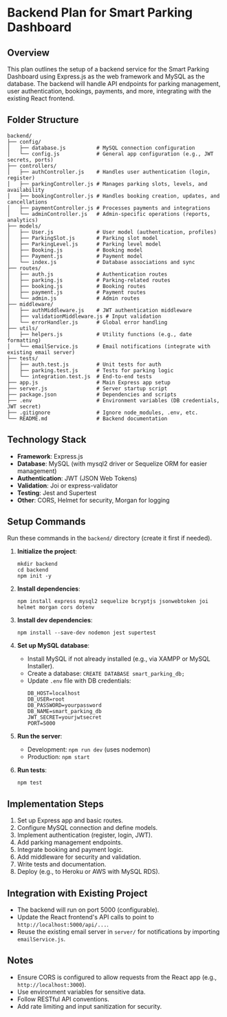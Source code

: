 # Backend Plan for Smart Parking Dashboard

## Overview
This plan outlines the setup of a backend service for the Smart Parking Dashboard using Express.js as the web framework and MySQL as the database. The backend will handle API endpoints for parking management, user authentication, bookings, payments, and more, integrating with the existing React frontend.

## Folder Structure
```
backend/
├── config/
│   ├── database.js          # MySQL connection configuration
│   └── config.js            # General app configuration (e.g., JWT secrets, ports)
├── controllers/
│   ├── authController.js    # Handles user authentication (login, register)
│   ├── parkingController.js # Manages parking slots, levels, and availability
│   ├── bookingController.js # Handles booking creation, updates, and cancellations
│   ├── paymentController.js # Processes payments and integrations
│   └── adminController.js   # Admin-specific operations (reports, analytics)
├── models/
│   ├── User.js              # User model (authentication, profiles)
│   ├── ParkingSlot.js       # Parking slot model
│   ├── ParkingLevel.js      # Parking level model
│   ├── Booking.js           # Booking model
│   ├── Payment.js           # Payment model
│   └── index.js             # Database associations and sync
├── routes/
│   ├── auth.js              # Authentication routes
│   ├── parking.js           # Parking-related routes
│   ├── booking.js           # Booking routes
│   ├── payment.js           # Payment routes
│   └── admin.js             # Admin routes
├── middleware/
│   ├── authMiddleware.js    # JWT authentication middleware
│   ├── validationMiddleware.js # Input validation
│   └── errorHandler.js      # Global error handling
├── utils/
│   ├── helpers.js           # Utility functions (e.g., date formatting)
│   └── emailService.js      # Email notifications (integrate with existing email server)
├── tests/
│   ├── auth.test.js         # Unit tests for auth
│   ├── parking.test.js      # Tests for parking logic
│   └── integration.test.js  # End-to-end tests
├── app.js                   # Main Express app setup
├── server.js                # Server startup script
├── package.json             # Dependencies and scripts
├── .env                     # Environment variables (DB credentials, JWT secret)
├── .gitignore               # Ignore node_modules, .env, etc.
└── README.md                # Backend documentation
```

## Technology Stack
- **Framework**: Express.js
- **Database**: MySQL (with mysql2 driver or Sequelize ORM for easier management)
- **Authentication**: JWT (JSON Web Tokens)
- **Validation**: Joi or express-validator
- **Testing**: Jest and Supertest
- **Other**: CORS, Helmet for security, Morgan for logging

## Setup Commands
Run these commands in the `backend/` directory (create it first if needed).

1. **Initialize the project**:
   ```
   mkdir backend
   cd backend
   npm init -y
   ```

2. **Install dependencies**:
   ```
   npm install express mysql2 sequelize bcryptjs jsonwebtoken joi helmet morgan cors dotenv
   ```

3. **Install dev dependencies**:
   ```
   npm install --save-dev nodemon jest supertest
   ```

4. **Set up MySQL database**:
   - Install MySQL if not already installed (e.g., via XAMPP or MySQL Installer).
   - Create a database: `CREATE DATABASE smart_parking_db;`
   - Update `.env` file with DB credentials:
     ```
     DB_HOST=localhost
     DB_USER=root
     DB_PASSWORD=yourpassword
     DB_NAME=smart_parking_db
     JWT_SECRET=yourjwtsecret
     PORT=5000
     ```

5. **Run the server**:
   - Development: `npm run dev` (uses nodemon)
   - Production: `npm start`

6. **Run tests**:
   ```
   npm test
   ```

## Implementation Steps
1. Set up Express app and basic routes.
2. Configure MySQL connection and define models.
3. Implement authentication (register, login, JWT).
4. Add parking management endpoints.
5. Integrate booking and payment logic.
6. Add middleware for security and validation.
7. Write tests and documentation.
8. Deploy (e.g., to Heroku or AWS with MySQL RDS).

## Integration with Existing Project
- The backend will run on port 5000 (configurable).
- Update the React frontend's API calls to point to `http://localhost:5000/api/...`.
- Reuse the existing email server in `server/` for notifications by importing `emailService.js`.

## Notes
- Ensure CORS is configured to allow requests from the React app (e.g., `http://localhost:3000`).
- Use environment variables for sensitive data.
- Follow RESTful API conventions.
- Add rate limiting and input sanitization for security.
